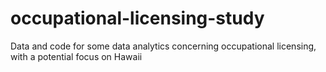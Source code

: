 # occupational-licensing-study
Data and code for some data analytics concerning occupational licensing, with a potential focus on Hawaii

